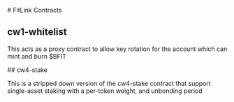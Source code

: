 # FitLink Contracts

## cw1-whitelist

This acts as a proxy contract to allow key rotation for the account which can mint and burn $BFIT

## cw4-stake

This is a stripped down version of the cw4-stake contract that support single-asset staking with a per-token weight, and unbonding period
